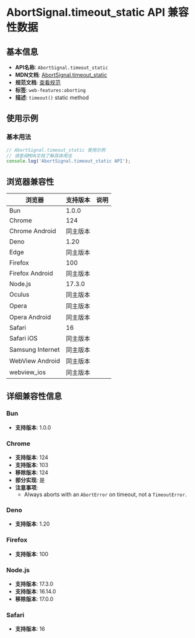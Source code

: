 # AbortSignal.timeout_static API 兼容性数据

## 基本信息

- **API名称**: `AbortSignal.timeout_static`
- **MDN文档**: [AbortSignal.timeout_static](https://developer.mozilla.org/docs/Web/API/AbortSignal/timeout_static)
- **规范文档**: [查看规范](https://dom.spec.whatwg.org/#ref-for-dom-abortsignal-timeout①)
- **标签**: `web-features:aborting`
- **描述**: `timeout()` static method

## 使用示例

### 基本用法

```javascript
// AbortSignal.timeout_static 使用示例
// 请查阅MDN文档了解具体用法
console.log('AbortSignal.timeout_static API');
```

## 浏览器兼容性

| 浏览器 | 支持版本 | 说明 |
|--------|----------|------|
| Bun | 1.0.0 |  |
| Chrome | 124 |  |
| Chrome Android | 同主版本 |  |
| Deno | 1.20 |  |
| Edge | 同主版本 |  |
| Firefox | 100 |  |
| Firefox Android | 同主版本 |  |
| Node.js | 17.3.0 |  |
| Oculus | 同主版本 |  |
| Opera | 同主版本 |  |
| Opera Android | 同主版本 |  |
| Safari | 16 |  |
| Safari iOS | 同主版本 |  |
| Samsung Internet | 同主版本 |  |
| WebView Android | 同主版本 |  |
| webview_ios | 同主版本 |  |

## 详细兼容性信息

### Bun

- **支持版本**: 1.0.0

### Chrome

- **支持版本**: 124
- **支持版本**: 103
- **移除版本**: 124
- **部分实现**: 是
- **注意事项**:
  - Always aborts with an `AbortError` on timeout, not a `TimeoutError`.

### Deno

- **支持版本**: 1.20

### Firefox

- **支持版本**: 100

### Node.js

- **支持版本**: 17.3.0
- **支持版本**: 16.14.0
- **移除版本**: 17.0.0

### Safari

- **支持版本**: 16

